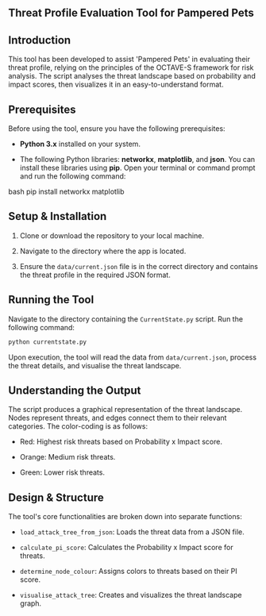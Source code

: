 ## Threat Profile Evaluation Tool for Pampered Pets

## Introduction 

This tool has been developed to assist 'Pampered Pets' in evaluating their threat profile, relying on the principles of the OCTAVE-S framework for risk analysis. The script analyses the threat landscape based on probability and impact scores, then visualizes it in an easy-to-understand format.

## Prerequisites

Before using the tool, ensure you have the following prerequisites:

- **Python 3.x** installed on your system.

- The following Python libraries: **networkx**, **matplotlib**, and **json**. You can install these libraries using **pip**. Open your terminal or command prompt and run the following command:

bash
pip install networkx matplotlib

## Setup & Installation

1. Clone or download the repository to your local machine.

2. Navigate to the directory where the app is located.

3. Ensure the `data/current.json` file is in the correct directory and contains the threat profile in the required JSON format.

## Running the Tool

Navigate to the directory containing the `CurrentState.py` script. Run the following command:

```bash
python currentstate.py
```

Upon execution, the tool will read the data from `data/current.json`, process the threat details, and visualise the threat landscape.

## Understanding the Output

The script produces a graphical representation of the threat landscape. Nodes represent threats, and edges connect them to their relevant categories. The color-coding is as follows:

- Red: Highest risk threats based on Probability x Impact score.

- Orange: Medium risk threats.

- Green: Lower risk threats.

## Design & Structure

The tool's core functionalities are broken down into separate functions:

- `load_attack_tree_from_json`: Loads the threat data from a JSON file.

- `calculate_pi_score`: Calculates the Probability x Impact score for threats.

- `determine_node_colour`: Assigns colors to threats based on their PI score.

- `visualise_attack_tree`: Creates and visualizes the threat landscape graph.






